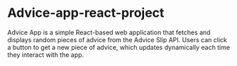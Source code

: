 # Advice-app-react-project
Advice App is a simple React-based web application that fetches and displays random pieces of advice from the Advice Slip API. Users can click a button to get a new piece of advice, which updates dynamically each time they interact with the app.
